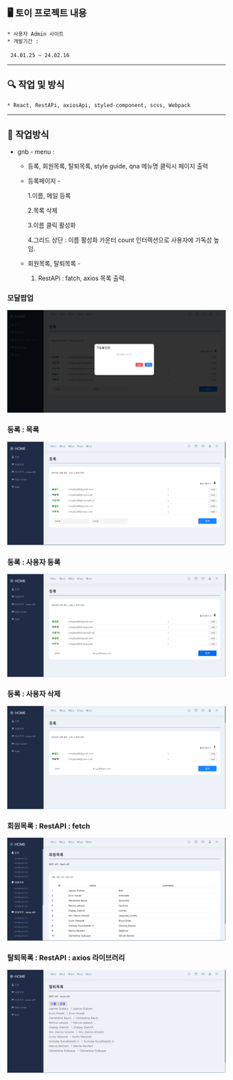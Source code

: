 ## 🖥️ 토이 프로젝트 내용
    * 사용자 Admin 사이트
    * 개발기간 :

     24.01.25 ~ 24.02.16


--------------------------------------

## 🔍 작업 및 방식 
    * React, RestAPi, axiosApi, styled-component, scss, Webpack

--------------------------------------

## 📌 작업방식
- gnb - menu  : 
    + 등록, 회원목록, 탈퇴목록, style guide, qna 메뉴명 클릭시 페이지 출력
    + 등록페이지 - 

        1.이름, 메일 등록

        2.목록 삭제

        3.이름 클릭 활성화

        4.그리드 상단 : 이름 활성화 카운터 count 인터렉션으로 사용자에 가독성 높임.

    + 회원목록, 탈퇴목록 - 
    
        1. RestAPi : fatch, axios 목록 출력.


### 모달팝업
![image](https://github.com/lucky-kms/main_page/blob/master/react_insertpage.png)

### 등록 : 목록
![image](https://github.com/lucky-kms/main_page/blob/master/react_insertpage_0.png)

### 등록 : 사용자 등록
![image](https://github.com/lucky-kms/main_page/blob/master/react_insertpage_1.png)

### 등록 : 사용자 삭제
![image](https://github.com/lucky-kms/main_page/blob/master/react_insertpage_2.png)

### 회원목록 : RestAPI : fetch
![image](https://github.com/lucky-kms/main_page/blob/master/react_insertpage_3.png)

### 탈퇴목록 : RestAPI : axios 라이브러리
![image](https://github.com/lucky-kms/main_page/blob/master/react_insertpage_4.png)
